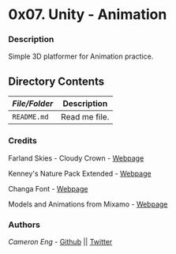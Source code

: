 # 0x07. Unity - Animation
### Description
Simple 3D platformer for Animation practice.

## Directory Contents

|   ***File/Folder***    |  **Description**                       |
|---------------|---------------------------------------|
| `README.md` |  Read me file. |

### Credits
Farland Skies - Cloudy Crown - [Webpage](https://assetstore.unity.com/packages/2d/textures-materials/sky/farland-skies-cloudy-crown-60004)

Kenney's Nature Pack Extended - [Webpage](https://kenney.nl/assets/nature-pack-extended)

Changa Font - [Webpage](https://fonts.google.com/specimen/Changa)

Models and Animations from Mixamo - [Webpage](https://www.mixamo.com)

### Authors
*Cameron Eng* - [Github](https://github.com/c_eng/) || [Twitter](https://twitter.com/c33Eng)
